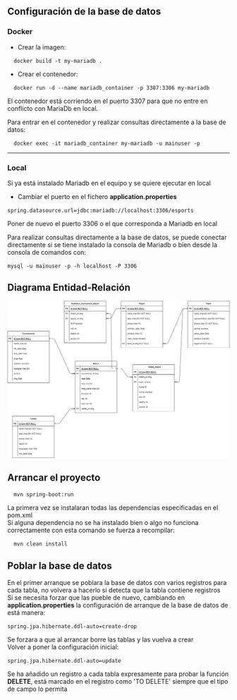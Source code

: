 ## Configuración de la base de datos

### Docker   
  - Crear la imagen:  
  ~~~
    docker build -t my-mariadb .  
  ~~~
  - Crear el contenedor:  
  ~~~
    docker run -d --name mariadb_container -p 3307:3306 my-mariadb 
  ~~~
El contenedor está corriendo en el puerto 3307 para que no entre en conflicto con MariaDb en local.  
  
Para entrar en el contenedor y realizar consultas directamente a la base de datos:  
  ~~~  
    docker exec -it mariadb_container my-mariadb -u mainuser -p
  ~~~
***

### Local
   Si ya está instalado Mariadb en el equipo y se quiere ejecutar en local  
  - Cambiar el puerto en el fichero **application.properties** 
~~~  
spring.datasource.url=jdbc:mariadb://localhost:3306/esports  
~~~
Poner de nuevo el puerto 3306 o el que corresponda a Mariadb en local 

Para realizar consultas directamente a la base de datos, se puede conectar directamente si se tiene instalado la consola de Mariadb o bien desde la consola de comandos con:  
~~~  
mysql -u mainuser -p -h localhost -P 3306
~~~  
  
## Diagrama Entidad-Relación  
  
  ![APIdiagramaE-R.jpg](APIdiagramaE-R.jpg)
  
## Arrancar el proyecto  

~~~  
  mvn spring-boot:run
~~~    

La primera vez se instalaran todas las dependencias especificadas en el pom.xml  
Si alguna dependencia no se ha instalado bien o algo no funciona correctamente con esta comando se fuerza a recompilar:  

~~~  
  mvn clean install
~~~ 

## Poblar la base de datos  
  
En el primer arranque se poblara la base de datos con varios registros para cada tabla, no volvera a hacerlo si detecta que la tabla contiene registros  
Si se necesita forzar que las pueble de nuevo, cambiando en **application.properties** la configuración de arranque de la base de datos de está manera:  
~~~  
spring.jpa.hibernate.ddl-auto=create-drop
~~~    
Se forzara a que al arrancar borre las tablas y las vuelva a crear  
Volver a poner la configuración inicial:
~~~  
spring.jpa.hibernate.ddl-auto=update
~~~    
  
Se ha añadido un registro a cada tabla expresamente para probar la función **DELETE**, está marcado en el registro como 'TO DELETE' siempre que el tipo de campo lo permita  
